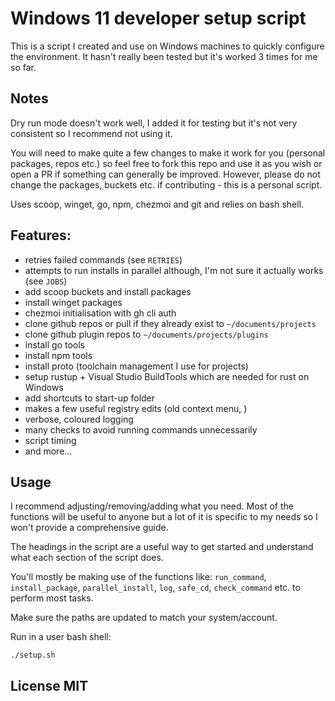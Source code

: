 # Windows 11 developer setup script
This is a script I created and use on Windows machines to quickly configure the
environment. It hasn't really been tested but it's worked 3 times for me so far.

## Notes
Dry run mode doesn't work well, I added it for testing but it's not very
consistent so I recommend not using it.

You will need to make quite a few changes to make it work for you (personal
packages, repos etc.) so feel free to fork this repo and use it as you wish or
open a PR if something can generally be improved. However, please do not change
the packages, buckets etc. if contributing - this is a personal script.

Uses scoop, winget, go, npm, chezmoi and git and relies on bash shell.

## Features:
- retries failed commands (see `RETRIES`)
- attempts to run installs in parallel although, I'm not sure it actually works
  (see `JOBS`)
- add scoop buckets and install packages
- install winget packages
- chezmoi initialisation with gh cli auth
- clone github repos or pull if they already exist to `~/documents/projects`
- clone github plugin repos to `~/documents/projects/plugins`
- install go tools
- install npm tools
- install proto (toolchain management I use for projects)
- setup rustup + Visual Studio BuildTools which are needed for rust on Windows
- add shortcuts to start-up folder
- makes a few useful registry edits (old context menu, )
- verbose, coloured logging
- many checks to avoid running commands unnecessarily
- script timing
- and more...

## Usage
I recommend adjusting/removing/adding what you need. Most of the functions will
be useful to anyone but a lot of it is specific to my needs so I won't provide a
comprehensive guide.

The headings in the script are a useful way to get started and understand what
each section of the script does.

You'll mostly be making use of the functions like: `run_command`,
`install_package`, `parallel_install`, `log`, `safe_cd`, `check_command` etc. to
perform most tasks.

Make sure the paths are updated to match your system/account.

Run in a user bash shell:
```
./setup.sh
```

## License MIT
